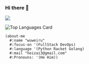 ### Hi there 👋

<img src="https://github-readme-stats.vercel.app/api?username=nuty&show_icons=true&theme=solarized-light" />

![Top Languages Card](https://github-readme-stats.vercel.app/api/top-langs/?username=leaanthony&layout=compact)


```racket
(about-me
  #:name "wuweiru"
  #:focus-on '(FullStack DevOps)
  #:language '(Python Racket Golang)
  #:mail "heizai3@gmail.com"
  #:Pronouns: '(He Him))
```
